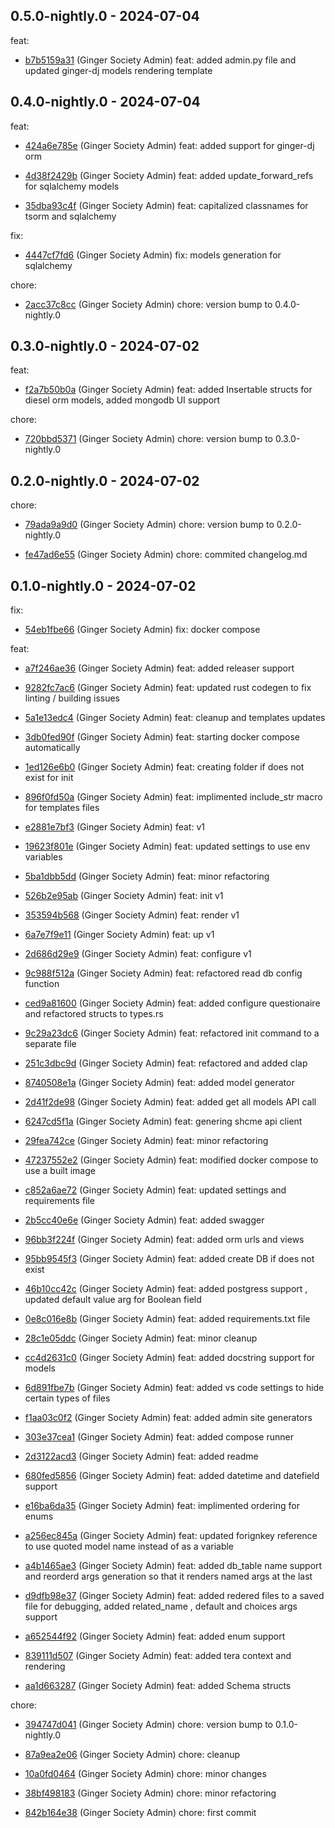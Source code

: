 ## 0.5.0-nightly.0 - 2024-07-04
feat:
 - [b7b5159a31](b7b5159a31eb0b620220b74e6d98af788cc1f696) (Ginger Society Admin) feat: added admin.py file and updated ginger-dj models rendering template
	
## 0.4.0-nightly.0 - 2024-07-04
feat:
 - [424a6e785e](424a6e785e40c47d6153b86c7137588d7e99b1c1) (Ginger Society Admin) feat: added support for ginger-dj orm
	
 - [4d38f2429b](4d38f2429b6571d3f2cad8bfb16e4db6270d1cc2) (Ginger Society Admin) feat: added update_forward_refs for sqlalchemy models
	
 - [35dba93c4f](35dba93c4fabed82921f516cc5225c4c60ce19c7) (Ginger Society Admin) feat: capitalized classnames for tsorm and sqlalchemy
	
fix:
 - [4447cf7fd6](4447cf7fd6817a1fbfff69eb2a728b10d850ebf2) (Ginger Society Admin) fix: models generation for sqlalchemy
	
chore:
 - [2acc37c8cc](2acc37c8cc49b708aeaadf882d51a1ea16e926f7) (Ginger Society Admin) chore: version bump to 0.4.0-nightly.0
	
## 0.3.0-nightly.0 - 2024-07-02
feat:
 - [f2a7b50b0a](f2a7b50b0a80c72e83856158783813c3d3db20eb) (Ginger Society Admin) feat: added Insertable structs for diesel orm models, added mongodb UI support
	
chore:
 - [720bbd5371](720bbd5371d7ef313dcbf11cf6d29ce314ba57f4) (Ginger Society Admin) chore: version bump to 0.3.0-nightly.0
	
## 0.2.0-nightly.0 - 2024-07-02
chore:
 - [79ada9a9d0](79ada9a9d074d76b6b54543b21b6e9c4c10378d0) (Ginger Society Admin) chore: version bump to 0.2.0-nightly.0
	
 - [fe47ad6e55](fe47ad6e552d0d06eff4e9a4b99907348f821be6) (Ginger Society Admin) chore: commited changelog.md
	
## 0.1.0-nightly.0 - 2024-07-02
fix:
 - [54eb1fbe66](54eb1fbe66b695ee3be5648e62a51995cee07b0b) (Ginger Society Admin) fix: docker compose
	
feat:
 - [a7f246ae36](a7f246ae36bdf5048f76f8053b3adbcf91feb16c) (Ginger Society Admin) feat: added releaser support
	
 - [9282fc7ac6](9282fc7ac6a7f4f1cbbce8d2ee3f4b452f9f5afb) (Ginger Society Admin) feat: updated rust codegen to fix linting / building issues
	
 - [5a1e13edc4](5a1e13edc4f09220c7d91db7ac79013ac30deb4e) (Ginger Society Admin) feat: cleanup and templates updates
	
 - [3db0fed90f](3db0fed90fe0024109aaa6089d203e5fddd1574e) (Ginger Society Admin) feat: starting docker compose automatically
	
 - [1ed126e6b0](1ed126e6b01f25675b060afb3bb9d13afeaf3279) (Ginger Society Admin) feat: creating folder if does not exist for init
	
 - [896f0fd50a](896f0fd50a90e3063d0b2b0f4b4be122d99520ca) (Ginger Society Admin) feat: implimented include_str macro for templates files
	
 - [e2881e7bf3](e2881e7bf3347b3dedfadb1eb20576b322deb158) (Ginger Society Admin) feat: v1
	
 - [19623f801e](19623f801ee3e0825dfa25221990a22cb4d80409) (Ginger Society Admin) feat: updated settings to use env variables
	
 - [5ba1dbb5dd](5ba1dbb5dd971c4206cc78cb8fd3e4e9cd91b3e8) (Ginger Society Admin) feat: minor refactoring
	
 - [526b2e95ab](526b2e95ab83baf7e58a6ff182c6c0a80e0c4ec5) (Ginger Society Admin) feat: init v1
	
 - [353594b568](353594b56851d5f1401a015f1aa1d0ca2e78929e) (Ginger Society Admin) feat: render v1
	
 - [6a7e7f9e11](6a7e7f9e11d47da90ea0c7700254afdd0d386ccd) (Ginger Society Admin) feat: up v1
	
 - [2d686d29e9](2d686d29e923fde491eedf00eba84712385cdb7c) (Ginger Society Admin) feat: configure v1
	
 - [9c988f512a](9c988f512a8454b164010b23831e902d2168040e) (Ginger Society Admin) feat: refactored read db config function
	
 - [ced9a81600](ced9a816000cc4a8fbb512f88325d177b6eba726) (Ginger Society Admin) feat: added configure questionaire and refactored structs to types.rs
	
 - [9c29a23dc6](9c29a23dc6ff9c3679a9ab87abff0af7cc0a6dd0) (Ginger Society Admin) feat: refactored init command to a separate file
	
 - [251c3dbc9d](251c3dbc9dc3f42e76bad77854d5ebd706c8aa2f) (Ginger Society Admin) feat: refactored and added clap
	
 - [8740508e1a](8740508e1a0f15db294af8753b1d1bbf3e75c183) (Ginger Society Admin) feat: added model generator
	
 - [2d41f2de98](2d41f2de98b3a0b1f13be1c02003a062164d7c30) (Ginger Society Admin) feat: added get all models API call
	
 - [6247cd5f1a](6247cd5f1ab0a963a9729495a2d7ffc4b7fdd570) (Ginger Society Admin) feat: genering shcme api client
	
 - [29fea742ce](29fea742ce5bda11eaffa9b68cfc2353635d3d2d) (Ginger Society Admin) feat: minor refactoring
	
 - [47237552e2](47237552e26dbd0c8b3aad595f1937b0ed30b8a2) (Ginger Society Admin) feat: modified docker compose to use a built image
	
 - [c852a6ae72](c852a6ae725c3f40634661da4246bb7ac82bce2f) (Ginger Society Admin) feat: updated settings and requirements file
	
 - [2b5cc40e6e](2b5cc40e6ec64a233791db52833787f7f2787ba5) (Ginger Society Admin) feat: added swagger
	
 - [96bb3f224f](96bb3f224f094424edb26184b38f558b5ca4c9aa) (Ginger Society Admin) feat: added orm urls and views
	
 - [95bb9545f3](95bb9545f305320a04fe4396693aff5fb639767e) (Ginger Society Admin) feat: added create DB if does not exist
	
 - [46b10cc42c](46b10cc42c5182bf651d410addb2fff7592a0fe6) (Ginger Society Admin) feat: added postgress support , updated default value arg for Boolean field
	
 - [0e8c016e8b](0e8c016e8bc1dba71be058890aa33e2b6175b8eb) (Ginger Society Admin) feat: added requirements.txt file
	
 - [28c1e05ddc](28c1e05ddcf346a51d7f1f2053d5fc9ddedcaec6) (Ginger Society Admin) feat: minor cleanup
	
 - [cc4d2631c0](cc4d2631c0bd3ec132cdc27354a27be93d5c53d8) (Ginger Society Admin) feat: added docstring support for models
	
 - [6d891fbe7b](6d891fbe7b1984e9cb2c57f6e819c04119772b97) (Ginger Society Admin) feat: added vs code settings to hide certain types of files
	
 - [f1aa03c0f2](f1aa03c0f27428aad7566b10fd59281759316693) (Ginger Society Admin) feat: added admin site generators
	
 - [303e37cea1](303e37cea157fc929f2bd9a2336af48f302d6601) (Ginger Society Admin) feat: added compose runner
	
 - [2d3122acd3](2d3122acd38a113f1a3a3c07ab7deffe19c57d99) (Ginger Society Admin) feat: added readme
	
 - [680fed5856](680fed5856c4213ee319453402816a3dc90fe02d) (Ginger Society Admin) feat: added datetime and datefield support
	
 - [e16ba6da35](e16ba6da35fc1909544d4a5f4b29e60ab6db23a5) (Ginger Society Admin) feat: implimented ordering for enums
	
 - [a256ec845a](a256ec845a5c836198c47de82623f293eb6a9960) (Ginger Society Admin) feat: updated forignkey reference to use quoted model name instead of as a variable
	
 - [a4b1465ae3](a4b1465ae3ba801f2b85ffbabe2977e28cd96c68) (Ginger Society Admin) feat: added db_table name support and reorderd args generation so that it renders named args at the last
	
 - [d9dfb98e37](d9dfb98e37081adc97f9440b73e846320b12a566) (Ginger Society Admin) feat: added redered files to a saved file for debugging, added related_name , default and choices args support
	
 - [a652544f92](a652544f92e939c328bd7eaa381eff4b0d0a663b) (Ginger Society Admin) feat: added enum support
	
 - [839111d507](839111d507b9053dc35f724d5fa4806fbf0e79c2) (Ginger Society Admin) feat: added tera context and rendering
	
 - [aa1d663287](aa1d663287346cd278fbacb06bddafd8c9ed38ba) (Ginger Society Admin) feat: added Schema structs
	
chore:
 - [394747d041](394747d0416b12a653043330993edb82b54c34da) (Ginger Society Admin) chore: version bump to 0.1.0-nightly.0
	
 - [87a9ea2e06](87a9ea2e068093a458b7283901763ffd500a7acb) (Ginger Society Admin) chore: cleanup
	
 - [10a0fd0464](10a0fd04640a6309d2a1748dd822f4c879498197) (Ginger Society Admin) chore: minor changes
	
 - [38bf498183](38bf498183b56a4021fdb87fb45e9329bea8f814) (Ginger Society Admin) chore: minor refactoring
	
 - [842b164e38](842b164e38905270c4591f17fbcb818b180ad825) (Ginger Society Admin) chore: first commit
	
